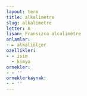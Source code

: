 ```yaml
---
layout: term
title: alkalimetre
slug: alkalimetre
letter: A
lisan: Fransızca alcalimètre
anlamlar:
- ► alkaliölçer
ozellikler:
- - isim
  - kimya
ornekler:
- - ''
orneklerkaynak:
- - ''
---
```

